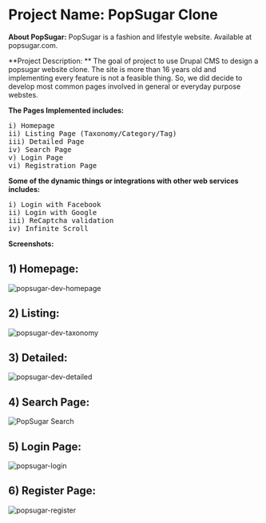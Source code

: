 # Project Name: PopSugar Clone

**About PopSugar:** PopSugar is a fashion and lifestyle website. Available at popsugar.com.

**Project Description: ** The goal of project to use Drupal CMS to design a popsugar website clone.
The site is more than 16 years old and implementing every feature is not a feasible thing.
So, we did decide to develop most common pages involved in general or everyday purpose webstes.

**The Pages Implemented includes:**
<pre>
i) Homepage
ii) Listing Page (Taxonomy/Category/Tag)
iii) Detailed Page
iv) Search Page
v) Login Page
vi) Registration Page
</pre>

**Some of the dynamic things or integrations with other web services includes:**
<pre>
i) Login with Facebook
ii) Login with Google
iii) ReCaptcha validation
iv) Infinite Scroll
</pre>

**Screenshots:**

<h2>1) Homepage:</h2>

![popsugar-dev-homepage](https://user-images.githubusercontent.com/2410377/160814052-efb88774-a0ea-45b7-8a17-b0506d466fc3.png)

<h2>2) Listing:</h2>

![popsugar-dev-taxonomy](https://user-images.githubusercontent.com/2410377/160814114-a02ccbb1-0cd2-43c8-9336-8d492485184b.png)

<h2>3) Detailed:</h2>

![popsugar-dev-detailed](https://user-images.githubusercontent.com/2410377/160816071-410d46e5-7372-41c5-b239-ad7eb40ccd97.png)

<h2>4) Search Page:</h2>

![PopSugar Search](https://user-images.githubusercontent.com/2410377/160816833-c318b2a3-830d-48b8-9a87-804719baf8a7.png)

<h2>5) Login Page:</h2>

![popsugar-login](https://user-images.githubusercontent.com/2410377/160817014-1c27f086-d627-41eb-85bc-b5f06fc19870.png)

<h2>6) Register Page:</h2>

![popsugar-register](https://user-images.githubusercontent.com/2410377/160817143-d02d3804-f497-4769-8e40-eaa80ea1f917.png)
